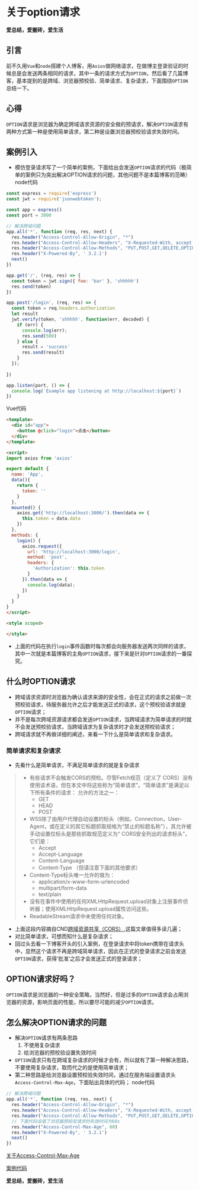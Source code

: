 # 关于option请求

**爱总结，爱搬砖，爱生活**

## 引言
前不久用`Vue`和`node`搭建个人博客，用`Axios`做网络请求，在做博主登录验证的时候总是会发送两条相同的请求，其中一条的请求方式为`OPTION`，然后看了几篇博客，基本提到的是跨域、浏览器预校验、简单请求、复杂请求，下面围绕`OPTION`总结一下。

## 心得
`OPTION`请求是浏览器为确定跨域请求资源的安全做的预请求，解决`OPTION`请求有两种方式第一种是使用简单请求，第二种是设置浏览器预校验请求失效时间。

## 案例引入
- 模仿登录请求写了一个简单的案例，下面给出会发送`OPTION`请求的代码（极简单的案例只为突出解决OPTION请求的问题，其他问题不是本篇博客的范畴）
node代码
```js
const express = require('express')
const jwt = require('jsonwebtoken');

const app = express()
const port = 3000

// 解决跨域问题
app.all('*', function (req, res, next) {
  res.header("Access-Control-Allow-Origin", "*")
  res.header("Access-Control-Allow-Headers", "X-Requested-With, accept, origin, content-type, Authorization")
  res.header("Access-Control-Allow-Methods", "PUT,POST,GET,DELETE,OPTIONS")
  res.header("X-Powered-By", ' 3.2.1')
  next()
})

app.get('/', (req, res) => {
  const token = jwt.sign({ foo: 'bar' }, 'shhhhh')
  res.send(token)
})

app.post('/login', (req, res) => {
  const token = req.headers.authorization
  let result
  jwt.verify(token, 'shhhhh', function(err, decoded) {
    if (err) {
      console.log(err);
      res.send(500)
    } else {
      result = 'success'
      res.send(result)
    }
  });
  
})

app.listen(port, () => {
  console.log(`Example app listening at http://localhost:${port}`)
})
```

Vue代码
```html
<template>
  <div id="app">
    <button @click="login">点击</button>
  </div>
</template>

<script>
import axios from 'axios'

export default {
  name: 'App',
  data(){
    return {
      token: ''
    }
  },
  mounted() {
    axios.get('http://localhost:3000/').then(data => {
      this.token = data.data
    })
  },
  methods: {
    login() {
      axios.request({
        url: 'http://localhost:3000/login',
        method: 'post',
        headers: {
          'Authorization': this.token
        }
      }).then(data => {
        console.log(data);
      })
    }
  }
}
</script>

<style scoped>

</style>
```
- 上面的代码在执行`login`事件函数时每次都会向服务器发送两次同样的请求，其中一次就是本篇博客的主角`OPTION`请求，接下来是针对`OPTION`请求的一番探究。

## 什么时OPTION请求
- 跨域请求资源时浏览器为确认请求来源的安全性，会在正式的请求之前做一次预校验请求，待服务器允许之后才能发送正式的请求，这个预校验请求就是`OPTION`请求；
- 并不是每次跨域资源请求都会发送`OPTION`请求，当跨域请求为简单请求的时就不会发送预校验请求，当跨域请求为复杂请求时才会发送预校验请求；
- 跨域请求就不再做详细的阐述，来看一下什么是简单请求和复杂请求。

### 简单请求和复杂请求
- 先看什么是简单请求，不满足简单请求的就是复杂请求
> - 有些请求不会触发CORS的预检。尽管Fetch规范（定义了 CORS）没有使用该术语，但在本文中将这些称为“简单请求”。“简单请求”是满足以下所有条件的请求：
> 允许的方法之一：
>   + GET
>   + HEAD
>   + POST
> - WSS除了由用户代理自动设置的标头（例如，Connection，User-Agent，或在定义的其它标题抓取规格为“禁止的标题名称”），其允许被手动设置仅标头是那些抓取规范定义为“ CORS安全列出的请求标头”，它们是：
>   + Accept
>   + Accept-Language
>   + Content-Language
>   + Content-Type （但请注意下面的其他要求）
> - Content-Type标头唯一允许的值为：
>   + application/x-www-form-urlencoded
>   + multipart/form-data
>   + text/plain
> - 没有在事件中使用的任何XMLHttpRequest.upload对象上注册事件侦听器；使用XMLHttpRequest.upload属性访问这些。
> - ReadableStream请求中未使用任何对象。

- 上面这段内容摘自CND[跨域资源共享（CORS）](https://developer.mozilla.org/en-US/docs/Web/HTTP/CORS),这篇文章值得多读几遍；
- 对比简单请求，可想而知什么是复杂请求；
- 回过头去看一下博客开头的引入案例，在登录请求中将token携带在请求头中，显然这个请求不再是跨域简单请求，因此在正式的登录请求之前会发送`OPTION`请求，获得‘批准’之后才会发送正式的登录请求；

## OPTION请求好吗？
`OPTION`请求是浏览器的一种安全策略，当然好，但是过多的`OPTION`请求会占用浏览器的资源，影响页面的性能，所以要尽可能的减少`OPTION`请求。

## 怎么解决OPTION请求的问题
- 解决`OPTION`请求有两条思路
  1. 不使用复杂请求
  2. 给浏览器的预校验设置失效时间
- `OPTION`请求只有在跨域复杂请求的时候才会有，所以就有了第一种解决思路，不要使用复杂请求，取而代之的是使用简单请求；
- 第二种思路是给浏览器设置预校验失效时间，通过在服务端设置请求头`Access-Control-Max-Age`，下面贴出具体的代码；
node代码
```js
// 解决跨域问题
app.all('*', function (req, res, next) {
  res.header("Access-Control-Allow-Origin", "*")
  res.header("Access-Control-Allow-Headers", "X-Requested-With, accept, origin, content-type, Authorization")
  res.header("Access-Control-Allow-Methods", "PUT,POST,GET,DELETE,OPTIONS")
  // 下面代码设值了浏览器预校验请求的失效时间为60s
  res.header("Access-Control-Max-Age", 60)
  res.header("X-Powered-By", ' 3.2.1')
  next()
})
```
[关于Access-Control-Max-Age](https://developer.mozilla.org/en-US/docs/Web/HTTP/Headers/Access-Control-Max-Age)

[案例代码](https://github.com/kuanyan9527/blog/tree/main/net/demo/option%E8%AF%B7%E6%B1%82)

**爱总结，爱搬砖，爱生活**